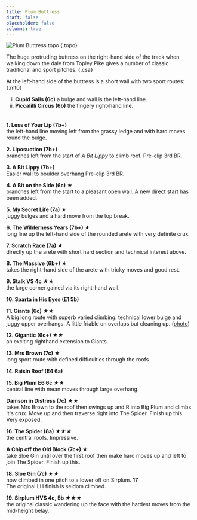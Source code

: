```yaml
---
title: Plum Buttress
draft: false
placeholder: false
columns: true
---
```


<style>
    ol {
        list-style-type: lower-roman;
    }

    ol:last-of-type {
        margin-bottom: 2.5em;
    }
</style>

![Plum Buttress topo](/img/peak/cheedale/Plum-Buttress.jpg)
{.topo}

The huge protruding buttress on the right-hand side of the track when walking down the dale from Topley Pike gives a number of classic traditional and sport pitches.
{.csa}

At the left-hand side of the buttress is a short wall with two sport routes:
{.mt0}

1.  **Cupid Sails (6c)**  a bulge and wall is the left-hand line.
2.  **Piccalilli Circus (6b)** the fingery right-hand line.

**1. Less of Your Lip (7b+)**  
the left-hand line moving left from the grassy ledge and with hard moves round the bulge.

**2. Liposuction (7b+)**  
branches left from the start of _A Bit Lippy_ to climb roof. Pre-clip 3rd BR.

**3. A Bit Lippy (7b+)**  
Easier wall to boulder overhang Pre-clip 3rd BR.

**4. A Bit on the Side (6c) *★***  
branches left from the start to a pleasant open wall. A new direct start has been added.

**5. My Secret Life (7a) *★***  
juggy bulges and a hard move from the top break.

**6. The Wilderness Years (7b+) *★***  
long line up the left-hand side of the rounded arete with very definite crux.

**7. Scratch Race (7a) *★***  
directly up the arete with short hard section and technical interest above.

**8. The Massive (6b+) *★***  
takes the right-hand side of the arete with tricky moves and good rest.

**9. Stalk VS 4c *★★***  
the large corner gained via its right-hand wall.

**10. Sparta in His Eyes (E1 5b)**

**11. Giants (6c) *★★***  
A big long route with superb varied climbing: technical lower bulge and juggy upper overhangs. A little friable on overlaps but cleaning up. ([photo](../../../img/peak/cheedale/Giants-2.jpg "photo of Giants on Plum Buttress"))

**12. Gigantic (6c+) *★★***  
an exciting righthand extension to Giants.

**13. Mrs Brown (7c) *★***  
long sport route with defined difficulties through the roofs

**14. Raisin Roof (E4 6a)**

**15. Big Plum E6 6c *★★***  
central line with mean moves through large overhang.

**Damson in Distress (7c) *★★***  
takes Mrs Brown to the roof then swings up and R into Big Plum and climbs it's crux. Move up and then traverse right into The Spider. Finish up this. Very exposed.

**16. The Spider (8a) *★★★***  
the central roofs. Impressive.

**A Chip off the Old Block (7c+) *★***  
take Sloe Gin until over the first roof then make hard moves up and left to join The Spider. Finish up this.

**18. Sloe Gin (7c) *★★***  
now climbed in one pitch to a lower off on Sirplum. **17**  
The original LH finish is seldom climbed.

**19. Sirplum HVS 4c, 5b *★★★***  
the original classic wandering up the face with the hardest moves from the mid-height belay.

